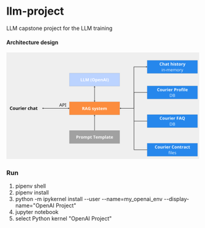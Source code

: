 # llm-project
LLM capstone project for the LLM training


#### Architecture design
![Architecture design](architecture_design.png)



### Run

1. pipenv shell
2. pipenv install
3. python -m ipykernel install --user --name=my_openai_env --display-name="OpenAI Project"
3. jupyter notebook
4. select Python kernel "OpenAI Project"

